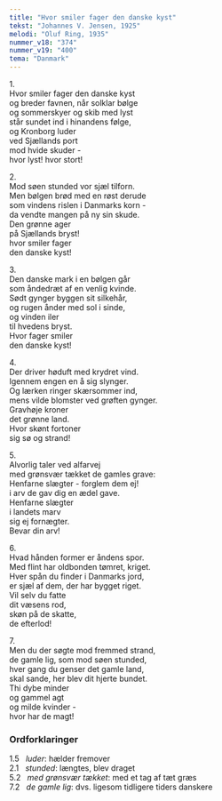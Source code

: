 ```yaml
---
title: "Hvor smiler fager den danske kyst"
tekst: "Johannes V. Jensen, 1925"
melodi: "Oluf Ring, 1935"
nummer_v18: "374"
nummer_v19: "400"
tema: "Danmark"
---
```


1\.\
Hvor smiler fager den danske kyst\
og breder favnen, når solklar bølge\
og sommerskyer og skib med lyst\
står sundet ind i hinandens følge,\
og Kronborg luder\
ved Sjællands port\
mod hvide skuder -\
hvor lyst! hvor stort!

2\.\
Mod søen stunded vor sjæl tilforn.\
Men bølgen brød med en røst derude\
som vindens rislen i Danmarks korn -\
da vendte mangen på ny sin skude.\
Den grønne ager\
på Sjællands bryst!\
hvor smiler fager\
den danske kyst!

3\.\
Den danske mark i en bølgen går\
som åndedræt af en venlig kvinde.\
Sødt gynger byggen sit silkehår,\
og rugen ånder med sol i sinde,\
og vinden iler\
til hvedens bryst.\
Hvor fager smiler\
den danske kyst!

4\.\
Der driver høduft med krydret vind.\
Igennem engen en å sig slynger.\
Og lærken ringer skærsommer ind,\
mens vilde blomster ved grøften gynger.\
Gravhøje kroner\
det grønne land.\
Hvor skønt fortoner\
sig sø og strand!

5\.\
Alvorlig taler ved alfarvej\
med grønsvær tækket de gamles grave:\
Henfarne slægter - forglem dem ej!\
i arv de gav dig en ædel gave.\
Henfarne slægter\
i landets marv\
sig ej fornægter.\
Bevar din arv!

6\.\
Hvad hånden former er åndens spor.\
Med flint har oldbonden tømret, kriget.\
Hver spån du finder i Danmarks jord,\
er sjæl af dem, der har bygget riget.\
Vil selv du fatte\
dit væsens rod,\
skøn på de skatte,\
de efterlod!

7\.\
Men du der søgte mod fremmed strand,\
de gamle lig, som mod søen stunded,\
hver gang du genser det gamle land,\
skal sande, her blev dit hjerte bundet.\
Thi dybe minder\
og gammel agt\
og milde kvinder -\
hvor har de magt!

### Ordforklaringer
1.5   *luder*: hælder fremover\
2.1   *stunded*: længtes, blev draget\
5.2   *med grønsvær tækket*: med et tag af tæt græs\
7.2   *de gamle lig*: dvs. ligesom tidligere tiders danskere